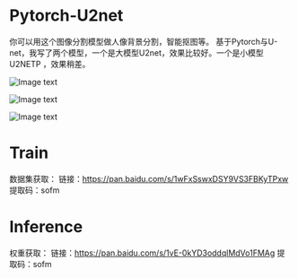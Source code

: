 # Pytorch-U2net
你可以用这个图像分割模型做人像背景分割，智能抠图等。
基于Pytorch与U-net，我写了两个模型，一个是大模型U2net，效果比较好。一个是小模型U2NETP
，效果稍差。

![Image text](https://github.com/wa1tzy/Pytorch-U2net/blob/master/test_data/test_images/girl.png)

![Image text](https://github.com/wa1tzy/Pytorch-U2net/blob/master/test_data/u2net_results/girl.png)

![Image text](https://github.com/wa1tzy/Pytorch-U2net/blob/master/test_data/u2net_crops/girl_crop.png)

# Train

数据集获取：
链接：https://pan.baidu.com/s/1wFxSswxDSY9VS3FBKyTPxw 
提取码：sofm

# Inference

权重获取：
链接：https://pan.baidu.com/s/1vE-0kYD3oddqlMdVo1FMAg 
提取码：sofm
